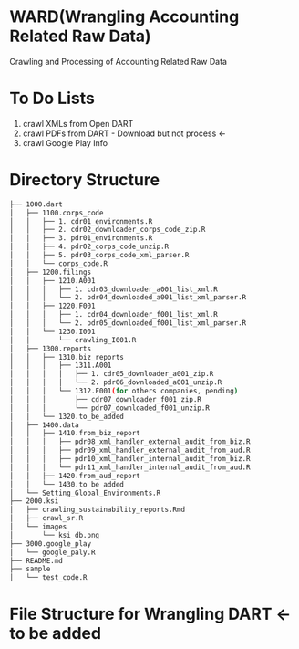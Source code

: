 # WARD(Wrangling Accounting Related Raw Data)

Crawling and Processing of Accounting Related Raw Data

# To Do Lists

1. crawl XMLs from Open DART
2. crawl PDFs from DART - Download but not process <- 
3. crawl Google Play Info

# Directory Structure
```bash
├── 1000.dart
│   ├── 1100.corps_code
│   │   ├── 1. cdr01_environments.R
│   │   ├── 2. cdr02_downloader_corps_code_zip.R
│   │   ├── 3. pdr01_environments.R
│   │   ├── 4. pdr02_corps_code_unzip.R
│   │   ├── 5. pdr03_corps_code_xml_parser.R
│   │   └── corps_code.R
│   ├── 1200.filings
│   │   ├── 1210.A001
│   │   │   ├── 1. cdr03_downloader_a001_list_xml.R
│   │   │   └── 2. pdr04_downloaded_a001_list_xml_parser.R
│   │   ├── 1220.F001
│   │   │   ├── 1. cdr04_downloader_f001_list_xml.R
│   │   │   └── 2. pdr05_downloaded_f001_list_xml_parser.R
│   │   └── 1230.I001
│   │       └── crawling_I001.R
│   ├── 1300.reports
│   │   ├── 1310.biz_reports
│   │   │   ├── 1311.A001
│   │   │   │   ├── 1. cdr05_downloader_a001_zip.R
│   │   │   │   └── 2. pdr06_downloaded_a001_unzip.R
│   │   │   └── 1312.F001(for others companies, pending)
│   │   │       ├── cdr07_downloader_f001_zip.R
│   │   │       └── pdr07_downloaded_f001_unzip.R
│   │   └── 1320.to_be_added
│   ├── 1400.data
│   │   ├── 1410.from_biz_report
│   │   │   ├── pdr08_xml_handler_external_audit_from_biz.R
│   │   │   ├── pdr09_xml_handler_external_audit_from_aud.R
│   │   │   ├── pdr10_xml_handler_internal_audit_from_biz.R
│   │   │   └── pdr11_xml_handler_internal_audit_from_aud.R
│   │   ├── 1420.from_aud_report
│   │   └── 1430.to be added
│   └── Setting_Global_Environments.R
├── 2000.ksi
│   ├── crawling_sustainability_reports.Rmd
│   ├── crawl_sr.R
│   └── images
│       └── ksi_db.png
├── 3000.google_play
│   └── google_paly.R
├── README.md
├── sample
│   └── test_code.R
```

# File Structure for Wrangling DART <- to be added
